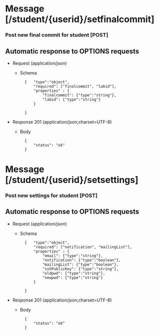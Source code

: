 # Message [/student/{userid}/setfinalcommit]
### Post new final commit for student [POST]
## Automatic response to OPTIONS requests
           
+ Request (application/json)

    + Schema

            {   "type":"object",
                "required": ["finalcommit", "labid"],
                "properties" : {
                    "finalcommit": {"type":"string"},
                    "labid": {"type":"string"}
                }
            
            }

+ Response 201 (application/json;charset=UTF-8)

    + Body

            {
                "status": "ok"
            }
            
            
            
# Message [/student/{userid}/setsettings]
### Post new settings for student [POST]
## Automatic response to OPTIONS requests
           
+ Request (application/json)

    + Schema

            {   "type":"object",
                "required": ["notification", "mailingList"],
                "properties" : {
                    "email": {"type":"string"},
                    "notification": {"type":"boolean"},
                    "mailingList": {"type":"boolean"},
                    "sshPublicKey": {"type":"string"},
                    "oldpwd": {"type":"string"},
                    "newpwd": {"type":"string"}
                }
            
            }

+ Response 201 (application/json;charset=UTF-8)

    + Body

            {
                "status": "ok"
            }
